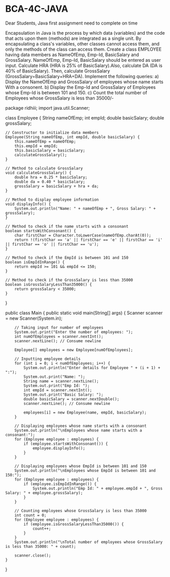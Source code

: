 # BCA-4C-JAVA
Dear Students, Java first assignment need to complete on time

Encapsulation in Java is the process by which data (variables) and the code that acts upon them (methods) are integrated as a single unit. By encapsulating a class's variables, other classes cannot access them, and only the methods of the class can access them. 
Create a class EMPLOYEE having data members as NameOfEmp, Emp-Id, BasicSalary and GrossSalary. NameOfEmp, Emp-Id, BasicSalary should be entered as user input. Calculate HRA (HRA is 25% of BasicSalary).Also, calculate DA (DA is 40% of BasicSalary). Then, calculate GrossSalary (GrossSalary=BasicSalary+HRA+DA). 
Implement the following queries: 
a) Display the NameOfEmp and GrossSalary of employees whose name starts With a consonent.
b) Display the Emp-Id and GrossSalary of Employees whose Emp-Id is between 101 and 150.
c) Count the total number of Employees whose GrossSalary is less than 35000/-

package ridhiii;
import java.util.Scanner;

class Employee {
    String nameOfEmp;
    int empId;
    double basicSalary;
    double grossSalary;

    // Constructor to initialize data members
    Employee(String nameOfEmp, int empId, double basicSalary) {
        this.nameOfEmp = nameOfEmp;
        this.empId = empId;
        this.basicSalary = basicSalary;
        calculateGrossSalary();
    }

    // Method to calculate GrossSalary
    void calculateGrossSalary() {
        double hra = 0.25 * basicSalary;
        double da = 0.40 * basicSalary;
        grossSalary = basicSalary + hra + da;
    }

    // Method to display employee information
    void displayInfo() {
        System.out.println("Name: " + nameOfEmp + ", Gross Salary: " + grossSalary);
    }

    // Method to check if the name starts with a consonant
    boolean startsWithConsonant() {
        char firstChar = Character.toLowerCase(nameOfEmp.charAt(0));
        return !(firstChar == 'a' || firstChar == 'e' || firstChar == 'i' || firstChar == 'o' || firstChar == 'u');
    }

    // Method to check if the EmpId is between 101 and 150
    boolean isEmpIdInRange() {
        return empId >= 101 && empId <= 150;
    }

    // Method to check if the GrossSalary is less than 35000
    boolean isGrossSalaryLessThan35000() {
        return grossSalary < 35000;
    }
}


public class Main {
	public static void main(String[] args) {
        Scanner scanner = new Scanner(System.in);

        // Taking input for number of employees
        System.out.print("Enter the number of employees: ");
        int numOfEmployees = scanner.nextInt();
        scanner.nextLine(); // Consume newline

        Employee[] employees = new Employee[numOfEmployees];

        // Inputting employee details
        for (int i = 0; i < numOfEmployees; i++) {
            System.out.println("Enter details for Employee " + (i + 1) + ":");
            System.out.print("Name: ");
            String name = scanner.nextLine();
            System.out.print("Emp Id: ");
            int empId = scanner.nextInt();
            System.out.print("Basic Salary: ");
            double basicSalary = scanner.nextDouble();
            scanner.nextLine(); // Consume newline

            employees[i] = new Employee(name, empId, basicSalary);
        }

        // Displaying employees whose name starts with a consonant
        System.out.println("\nEmployees whose name starts with a consonant:");
        for (Employee employee : employees) {
            if (employee.startsWithConsonant()) {
                employee.displayInfo();
            }
        }

        // Displaying employees whose EmpId is between 101 and 150
        System.out.println("\nEmployees whose EmpId is between 101 and 150:");
        for (Employee employee : employees) {
            if (employee.isEmpIdInRange()) {
                System.out.println("Emp Id: " + employee.empId + ", Gross Salary: " + employee.grossSalary);
            }
        }

        // Counting employees whose GrossSalary is less than 35000
        int count = 0;
        for (Employee employee : employees) {
            if (employee.isGrossSalaryLessThan35000()) {
                count++;
            }
        }
        System.out.println("\nTotal number of employees whose GrossSalary is less than 35000: " + count);

        scanner.close();
    }
}
